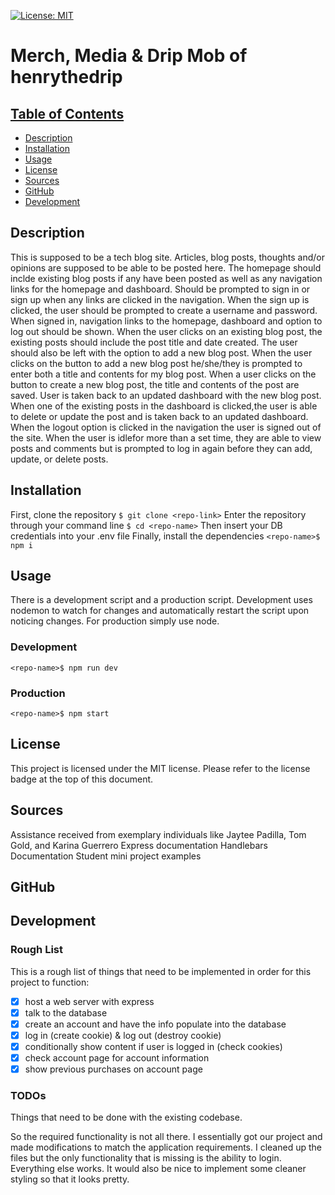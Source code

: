 [![License: MIT](https://img.shields.io/badge/License-MIT-yellow.svg)](https://opensource.org/licenses/MIT)

# Merch, Media & Drip Mob of henrythedrip

## [Table of Contents](#table-of-contents)
  - [Description](#description)
  - [Installation](#installation)
  - [Usage](#usage)
  - [License](#license)
  - [Sources](#sources)
  - [GitHub](#github)
  - [Development](#development)

## Description
This is supposed to be a tech blog site. Articles, blog posts, thoughts and/or opinions are supposed to be able to be posted here. The homepage should inclde existing blog posts if any have been posted as well as any navigation links for the homepage and dashboard. Should be prompted to sign in or sign up when any links are clicked in the navigation. When the sign up is clicked, the user should be prompted to create a username and password. When signed in, navigation links to the homepage, dashboard and option to log out should be shown. When the user clicks on an existing blog post, the existing posts should include the post title and date created. The user should also be left with the option to add a new blog post. When the user clicks on the button to add a new blog post he/she/they is prompted to enter both a title and contents for my blog post. When a user clicks on the button to create a new blog post, the title and contents of the post are saved. User is taken back to an updated dashboard with the new blog post. When one of the existing posts in the dashboard is clicked,the user is able to delete or update the post and is taken back to an updated dashboard. When the logout option is clicked in the navigation the user is signed out of the site. When the user is idlefor more than a set time, they are able to view posts and comments but is prompted to log in again before they can add, update, or delete posts. 

## Installation
<!-- Thanks to NPM, installation is pretty simple. Simply clone the repository and then run `npm i` without any arguments, and that will install everything in the dependencies. This will automatically create the node modules. This will use version pinning to make sure whoever uses the code gets the same versions of our libraries that we are using. Don't forget to access mysql to get the correct authorization to access the functionality of this application. 
Please change the .env file to contain your credentials for the database, and rename the file to `.env` -->

First, clone the repository
`$ git clone <repo-link>`
Enter the repository through your command line
`$ cd <repo-name>`
Then insert your DB credentials into your .env file
Finally, install the dependencies
`<repo-name>$ npm i`

## Usage
There is a development script and a production script. Development uses nodemon to watch for changes and automatically restart the script upon noticing changes. For production simply use node.

### Development
`<repo-name>$ npm run dev`

### Production
`<repo-name>$ npm start`

## License
This project is licensed under the MIT license.
Please refer to the license badge at the top of this document.

## Sources
Assistance received from exemplary individuals like Jaytee Padilla, Tom Gold, and Karina Guerrero
Express documentation
Handlebars Documentation
Student mini project examples

## GitHub

## Development

### Rough List
This is a rough list of things that need to be implemented in order for this project to function:
- [x] host a web server with express
- [x] talk to the database
- [x] create an account and have the info populate into the database
- [x] log in (create cookie) & log out (destroy cookie)
- [x] conditionally show content if user is logged in (check cookies)
- [x] check account page for account information
- [x] show previous purchases on account page

### TODOs
Things that need to be done with the existing codebase.

So the required functionality is not all there. I essentially got our project and made modifications to match the application requirements. I cleaned up the files but the only functionality that is missing is the ability to login. Everything else works. It would also be nice to implement some cleaner styling so that it looks pretty. 
